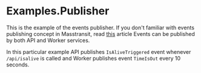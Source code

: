 # Examples.Publisher

This is the example of the events publisher. If you don't familiar with events publishing concept in Masstransit, read [this](https://masstransit-project.com/usage/producers.html#publish) article
Events can be published by both API and Worker services. 

In this particular example API publishes `IsAliveTriggered` event whenever `/api/isalive` is called and Worker publishes event `TimeIsOut` every 10 seconds.